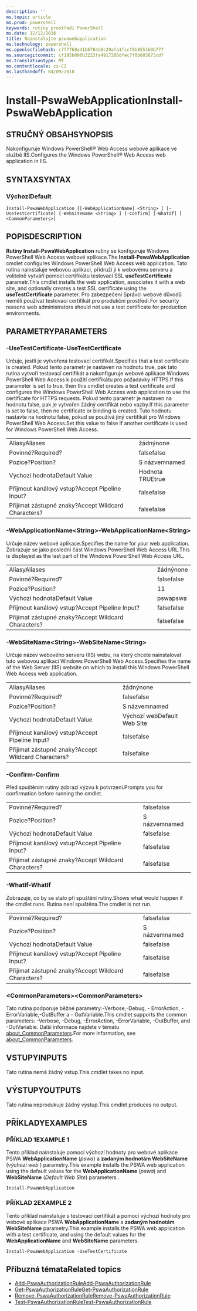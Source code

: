 ```yaml
---
description: ''
ms.topic: article
ms.prod: powershell
keywords: rutiny prostředí PowerShell
ms.date: 12/12/2016
title: Nainstalujte pswawebapplication
ms.technology: powershell
ms.openlocfilehash: c7f7768a41b6784d8c29afa1fccf0b855160b777
ms.sourcegitcommit: cf195b090b3223fa4917206dfec7f0b603873cdf
ms.translationtype: MT
ms.contentlocale: cs-CZ
ms.lasthandoff: 04/09/2018
---
```

# <a name="install-pswawebapplication"></a><span data-ttu-id="66101-103">Install-PswaWebApplication</span><span class="sxs-lookup"><span data-stu-id="66101-103">Install-PswaWebApplication</span></span>

## <a name="synopsis"></a><span data-ttu-id="66101-104">STRUČNÝ OBSAH</span><span class="sxs-lookup"><span data-stu-id="66101-104">SYNOPSIS</span></span>

<span data-ttu-id="66101-105">Nakonfiguruje Windows PowerShell® Web Access webové aplikace ve službě IIS.</span><span class="sxs-lookup"><span data-stu-id="66101-105">Configures the Windows PowerShell® Web Access web application in IIS.</span></span>

## <a name="syntax"></a><span data-ttu-id="66101-106">SYNTAX</span><span class="sxs-lookup"><span data-stu-id="66101-106">SYNTAX</span></span>

### <a name="default"></a><span data-ttu-id="66101-107">Výchozí</span><span class="sxs-lookup"><span data-stu-id="66101-107">Default</span></span>
```
Install-PswaWebApplication [[-WebApplicationName] <String> ] [-UseTestCertificate] [-WebSiteName <String> ] [-Confirm] [-WhatIf] [ <CommonParameters>]
```

## <a name="description"></a><span data-ttu-id="66101-108">POPIS</span><span class="sxs-lookup"><span data-stu-id="66101-108">DESCRIPTION</span></span>

<span data-ttu-id="66101-109">**Rutiny Install-PswaWebApplication** rutiny se konfiguruje Windows PowerShell Web Access webové aplikace.</span><span class="sxs-lookup"><span data-stu-id="66101-109">The **Install-PswaWebApplication** cmdlet configures Windows PowerShell Web Access web application.</span></span> <span data-ttu-id="66101-110">Tato rutina nainstaluje webovou aplikaci, přidruží ji k webovému serveru a volitelně vytváří pomocí certifikátu testovací SSL **useTestCertificate** parametr.</span><span class="sxs-lookup"><span data-stu-id="66101-110">This cmdlet installs the web application, associates it with a web site, and optionally creates a test SSL certificate using the **useTestCertificate** parameter.</span></span> <span data-ttu-id="66101-111">Pro zabezpečení Správci webové důvodů neměli používat testovací certifikát pro produkční prostředí.</span><span class="sxs-lookup"><span data-stu-id="66101-111">For security reasons web administrators should not use a test certificate for production environments.</span></span>

## <a name="parameters"></a><span data-ttu-id="66101-112">PARAMETRY</span><span class="sxs-lookup"><span data-stu-id="66101-112">PARAMETERS</span></span>

### <a name="-usetestcertificate"></a><span data-ttu-id="66101-113">-UseTestCertificate</span><span class="sxs-lookup"><span data-stu-id="66101-113">-UseTestCertificate</span></span>

<span data-ttu-id="66101-114">Určuje, jestli je vytvořená testovací certifikát.</span><span class="sxs-lookup"><span data-stu-id="66101-114">Specifies that a test certificate is created.</span></span> <span data-ttu-id="66101-115">Pokud tento parametr je nastaven na hodnotu true, pak tato rutina vytvoří testovací certifikát a nakonfiguruje webové aplikace Windows PowerShell Web Access k použití certifikátu pro požadavky HTTPS.</span><span class="sxs-lookup"><span data-stu-id="66101-115">If this parameter is set to true, then this cmdlet creates a test certificate and configures the Windows PowerShell Web Access web application to use the certificate for HTTPS requests.</span></span> <span data-ttu-id="66101-116">Pokud tento parametr je nastaven na hodnotu false, pak je vytvořen žádný certifikát nebo vazby.</span><span class="sxs-lookup"><span data-stu-id="66101-116">If this parameter is set to false, then no certificate or binding is created.</span></span> <span data-ttu-id="66101-117">Tuto hodnotu nastavte na hodnotu false, pokud se používá jiný certifikát pro Windows PowerShell Web Access.</span><span class="sxs-lookup"><span data-stu-id="66101-117">Set this value to false if another certificate is used for Windows PowerShell Web Access.</span></span>

|||
|-|-|
| <span data-ttu-id="66101-118">Aliasy</span><span class="sxs-lookup"><span data-stu-id="66101-118">Aliases</span></span>                              | <span data-ttu-id="66101-119">žádný</span><span class="sxs-lookup"><span data-stu-id="66101-119">none</span></span>                                 |
| <span data-ttu-id="66101-120">Povinné?</span><span class="sxs-lookup"><span data-stu-id="66101-120">Required?</span></span>                            | <span data-ttu-id="66101-121">false</span><span class="sxs-lookup"><span data-stu-id="66101-121">false</span></span>                                |
| <span data-ttu-id="66101-122">Pozice?</span><span class="sxs-lookup"><span data-stu-id="66101-122">Position?</span></span>                            | <span data-ttu-id="66101-123">S názvem</span><span class="sxs-lookup"><span data-stu-id="66101-123">named</span></span>                                |
| <span data-ttu-id="66101-124">Výchozí hodnota</span><span class="sxs-lookup"><span data-stu-id="66101-124">Default Value</span></span>                        | <span data-ttu-id="66101-125">Hodnota TRUE</span><span class="sxs-lookup"><span data-stu-id="66101-125">true</span></span>                                 |
| <span data-ttu-id="66101-126">Přijmout kanálový vstup?</span><span class="sxs-lookup"><span data-stu-id="66101-126">Accept Pipeline Input?</span></span>               | <span data-ttu-id="66101-127">false</span><span class="sxs-lookup"><span data-stu-id="66101-127">false</span></span>                                |
| <span data-ttu-id="66101-128">Přijímat zástupné znaky?</span><span class="sxs-lookup"><span data-stu-id="66101-128">Accept Wildcard Characters?</span></span>          | <span data-ttu-id="66101-129">false</span><span class="sxs-lookup"><span data-stu-id="66101-129">false</span></span>                                |

### <a name="-webapplicationnameltstringgt"></a><span data-ttu-id="66101-130">-WebApplicationName&lt;String&gt;</span><span class="sxs-lookup"><span data-stu-id="66101-130">-WebApplicationName&lt;String&gt;</span></span>

<span data-ttu-id="66101-131">Určuje název webové aplikace.</span><span class="sxs-lookup"><span data-stu-id="66101-131">Specifies the name for your web application.</span></span> <span data-ttu-id="66101-132">Zobrazuje se jako poslední část Windows PowerShell Web Access URL.</span><span class="sxs-lookup"><span data-stu-id="66101-132">This is displayed as the last part of the Windows PowerShell Web Access URL.</span></span>

|||
|-|-|
| <span data-ttu-id="66101-133">Aliasy</span><span class="sxs-lookup"><span data-stu-id="66101-133">Aliases</span></span>                              | <span data-ttu-id="66101-134">žádný</span><span class="sxs-lookup"><span data-stu-id="66101-134">none</span></span>                                 |
| <span data-ttu-id="66101-135">Povinné?</span><span class="sxs-lookup"><span data-stu-id="66101-135">Required?</span></span>                            | <span data-ttu-id="66101-136">false</span><span class="sxs-lookup"><span data-stu-id="66101-136">false</span></span>                                |
| <span data-ttu-id="66101-137">Pozice?</span><span class="sxs-lookup"><span data-stu-id="66101-137">Position?</span></span>                            | <span data-ttu-id="66101-138">1</span><span class="sxs-lookup"><span data-stu-id="66101-138">1</span></span>                                    |
| <span data-ttu-id="66101-139">Výchozí hodnota</span><span class="sxs-lookup"><span data-stu-id="66101-139">Default Value</span></span>                        | <span data-ttu-id="66101-140">pswa</span><span class="sxs-lookup"><span data-stu-id="66101-140">pswa</span></span>                                 |
| <span data-ttu-id="66101-141">Přijmout kanálový vstup?</span><span class="sxs-lookup"><span data-stu-id="66101-141">Accept Pipeline Input?</span></span>               | <span data-ttu-id="66101-142">false</span><span class="sxs-lookup"><span data-stu-id="66101-142">false</span></span>                                |
| <span data-ttu-id="66101-143">Přijímat zástupné znaky?</span><span class="sxs-lookup"><span data-stu-id="66101-143">Accept Wildcard Characters?</span></span>          | <span data-ttu-id="66101-144">false</span><span class="sxs-lookup"><span data-stu-id="66101-144">false</span></span>                                |

### <a name="-websitenameltstringgt"></a><span data-ttu-id="66101-145">-WebSiteName&lt;String&gt;</span><span class="sxs-lookup"><span data-stu-id="66101-145">-WebSiteName&lt;String&gt;</span></span>

<span data-ttu-id="66101-146">Určuje název webového serveru (IIS) webu, na který chcete nainstalovat tuto webovou aplikaci Windows PowerShell Web Access.</span><span class="sxs-lookup"><span data-stu-id="66101-146">Specifies the name of the Web Server (IIS) website on which to install this Windows PowerShell Web Access web application.</span></span>

|||
|-|-|
| <span data-ttu-id="66101-147">Aliasy</span><span class="sxs-lookup"><span data-stu-id="66101-147">Aliases</span></span>                              | <span data-ttu-id="66101-148">žádný</span><span class="sxs-lookup"><span data-stu-id="66101-148">none</span></span>                                 |
| <span data-ttu-id="66101-149">Povinné?</span><span class="sxs-lookup"><span data-stu-id="66101-149">Required?</span></span>                            | <span data-ttu-id="66101-150">false</span><span class="sxs-lookup"><span data-stu-id="66101-150">false</span></span>                                |
| <span data-ttu-id="66101-151">Pozice?</span><span class="sxs-lookup"><span data-stu-id="66101-151">Position?</span></span>                            | <span data-ttu-id="66101-152">S názvem</span><span class="sxs-lookup"><span data-stu-id="66101-152">named</span></span>                                |
| <span data-ttu-id="66101-153">Výchozí hodnota</span><span class="sxs-lookup"><span data-stu-id="66101-153">Default Value</span></span>                        | <span data-ttu-id="66101-154">Výchozí web</span><span class="sxs-lookup"><span data-stu-id="66101-154">Default Web Site</span></span>                     |
| <span data-ttu-id="66101-155">Přijmout kanálový vstup?</span><span class="sxs-lookup"><span data-stu-id="66101-155">Accept Pipeline Input?</span></span>               | <span data-ttu-id="66101-156">false</span><span class="sxs-lookup"><span data-stu-id="66101-156">false</span></span>                                |
| <span data-ttu-id="66101-157">Přijímat zástupné znaky?</span><span class="sxs-lookup"><span data-stu-id="66101-157">Accept Wildcard Characters?</span></span>          | <span data-ttu-id="66101-158">false</span><span class="sxs-lookup"><span data-stu-id="66101-158">false</span></span>                                |

### <a name="-confirm"></a><span data-ttu-id="66101-159">-Confirm</span><span class="sxs-lookup"><span data-stu-id="66101-159">-Confirm</span></span>

<span data-ttu-id="66101-160">Před spuštěním rutiny zobrazí výzvu k potvrzení.</span><span class="sxs-lookup"><span data-stu-id="66101-160">Prompts you for confirmation before running the cmdlet.</span></span>

|||
|-|-|
| <span data-ttu-id="66101-161">Povinné?</span><span class="sxs-lookup"><span data-stu-id="66101-161">Required?</span></span>                            | <span data-ttu-id="66101-162">false</span><span class="sxs-lookup"><span data-stu-id="66101-162">false</span></span>                                |
| <span data-ttu-id="66101-163">Pozice?</span><span class="sxs-lookup"><span data-stu-id="66101-163">Position?</span></span>                            | <span data-ttu-id="66101-164">S názvem</span><span class="sxs-lookup"><span data-stu-id="66101-164">named</span></span>                                |
| <span data-ttu-id="66101-165">Výchozí hodnota</span><span class="sxs-lookup"><span data-stu-id="66101-165">Default Value</span></span>                        | <span data-ttu-id="66101-166">false</span><span class="sxs-lookup"><span data-stu-id="66101-166">false</span></span>                                |
| <span data-ttu-id="66101-167">Přijmout kanálový vstup?</span><span class="sxs-lookup"><span data-stu-id="66101-167">Accept Pipeline Input?</span></span>               | <span data-ttu-id="66101-168">false</span><span class="sxs-lookup"><span data-stu-id="66101-168">false</span></span>                                |
| <span data-ttu-id="66101-169">Přijímat zástupné znaky?</span><span class="sxs-lookup"><span data-stu-id="66101-169">Accept Wildcard Characters?</span></span>          | <span data-ttu-id="66101-170">false</span><span class="sxs-lookup"><span data-stu-id="66101-170">false</span></span>                                |

### <a name="-whatif"></a><span data-ttu-id="66101-171">-WhatIf</span><span class="sxs-lookup"><span data-stu-id="66101-171">-WhatIf</span></span>

<span data-ttu-id="66101-172">Zobrazuje, co by se stalo při spuštění rutiny.</span><span class="sxs-lookup"><span data-stu-id="66101-172">Shows what would happen if the cmdlet runs.</span></span>
<span data-ttu-id="66101-173">Rutina není spuštěna.</span><span class="sxs-lookup"><span data-stu-id="66101-173">The cmdlet is not run.</span></span>

|||
|-|-|
| <span data-ttu-id="66101-174">Povinné?</span><span class="sxs-lookup"><span data-stu-id="66101-174">Required?</span></span>                            | <span data-ttu-id="66101-175">false</span><span class="sxs-lookup"><span data-stu-id="66101-175">false</span></span>                                |
| <span data-ttu-id="66101-176">Pozice?</span><span class="sxs-lookup"><span data-stu-id="66101-176">Position?</span></span>                            | <span data-ttu-id="66101-177">S názvem</span><span class="sxs-lookup"><span data-stu-id="66101-177">named</span></span>                                |
| <span data-ttu-id="66101-178">Výchozí hodnota</span><span class="sxs-lookup"><span data-stu-id="66101-178">Default Value</span></span>                        | <span data-ttu-id="66101-179">false</span><span class="sxs-lookup"><span data-stu-id="66101-179">false</span></span>                                |
| <span data-ttu-id="66101-180">Přijmout kanálový vstup?</span><span class="sxs-lookup"><span data-stu-id="66101-180">Accept Pipeline Input?</span></span>               | <span data-ttu-id="66101-181">false</span><span class="sxs-lookup"><span data-stu-id="66101-181">false</span></span>                                |
| <span data-ttu-id="66101-182">Přijímat zástupné znaky?</span><span class="sxs-lookup"><span data-stu-id="66101-182">Accept Wildcard Characters?</span></span>          | <span data-ttu-id="66101-183">false</span><span class="sxs-lookup"><span data-stu-id="66101-183">false</span></span>                                |

### <a name="ltcommonparametersgt"></a><span data-ttu-id="66101-184">&lt;CommonParameters&gt;</span><span class="sxs-lookup"><span data-stu-id="66101-184">&lt;CommonParameters&gt;</span></span>

<span data-ttu-id="66101-185">Tato rutina podporuje běžné parametry:-Verbose,-Debug, - ErrorAction, - ErrorVariable,-OutBuffer a - OutVariable.</span><span class="sxs-lookup"><span data-stu-id="66101-185">This cmdlet supports the common parameters: -Verbose, -Debug, -ErrorAction, -ErrorVariable, -OutBuffer, and -OutVariable.</span></span>
<span data-ttu-id="66101-186">Další informace najdete v tématu [about_CommonParameters](http://go.microsoft.com/fwlink/p/?LinkID=113216).</span><span class="sxs-lookup"><span data-stu-id="66101-186">For more information, see [about_CommonParameters](http://go.microsoft.com/fwlink/p/?LinkID=113216).</span></span>

## <a name="inputs"></a><span data-ttu-id="66101-187">VSTUPY</span><span class="sxs-lookup"><span data-stu-id="66101-187">INPUTS</span></span>

<span data-ttu-id="66101-188">Tato rutina nemá žádný vstup.</span><span class="sxs-lookup"><span data-stu-id="66101-188">This cmdlet takes no input.</span></span>

## <a name="outputs"></a><span data-ttu-id="66101-189">VÝSTUPY</span><span class="sxs-lookup"><span data-stu-id="66101-189">OUTPUTS</span></span>

<span data-ttu-id="66101-190">Tato rutina neprodukuje žádný výstup.</span><span class="sxs-lookup"><span data-stu-id="66101-190">This cmdlet produces no output.</span></span>

## <a name="examples"></a><span data-ttu-id="66101-191">PŘÍKLADY</span><span class="sxs-lookup"><span data-stu-id="66101-191">EXAMPLES</span></span>

### <a name="example-1"></a><span data-ttu-id="66101-192">PŘÍKLAD 1</span><span class="sxs-lookup"><span data-stu-id="66101-192">EXAMPLE 1</span></span>

<span data-ttu-id="66101-193">Tento příklad nainstaluje pomocí výchozí hodnoty pro webové aplikace PSWA **WebApplicationName** (*pswa*) a **zadaným hodnotám WebSiteName** (*výchozí web* ) parametry.</span><span class="sxs-lookup"><span data-stu-id="66101-193">This example installs the PSWA web application using the default values for the **WebApplicationName** (*pswa*) and **WebSiteName** (*Default Web Site*) parameters .</span></span>

```
Install-PswaWebApplication
```

### <a name="example-2"></a><span data-ttu-id="66101-194">PŘÍKLAD 2</span><span class="sxs-lookup"><span data-stu-id="66101-194">EXAMPLE 2</span></span>

<span data-ttu-id="66101-195">Tento příklad nainstaluje s testovací certifikát a pomocí výchozí hodnoty pro webové aplikace PSWA **WebApplicationName** a **zadaným hodnotám WebSiteName** parametry.</span><span class="sxs-lookup"><span data-stu-id="66101-195">This example installs the PSWA web application with a test certificate, and using the default values for the **WebApplicationName** and **WebSiteName** parameters.</span></span>

```
Install-PswaWebApplication -UseTestCertificate
```

## <a name="related-topics"></a><span data-ttu-id="66101-196">Příbuzná témata</span><span class="sxs-lookup"><span data-stu-id="66101-196">Related topics</span></span>

- [<span data-ttu-id="66101-197">Add-PswaAuthorizationRule</span><span class="sxs-lookup"><span data-stu-id="66101-197">Add-PswaAuthorizationRule</span></span>](add-pswaauthorizationrule.md)
- [<span data-ttu-id="66101-198">Get-PswaAuthorizationRule</span><span class="sxs-lookup"><span data-stu-id="66101-198">Get-PswaAuthorizationRule</span></span>](get-pswaauthorizationrule.md)
- [<span data-ttu-id="66101-199">Remove-PswaAuthorizationRule</span><span class="sxs-lookup"><span data-stu-id="66101-199">Remove-PswaAuthorizationRule</span></span>](remove-pswaauthorizationrule.md)
- [<span data-ttu-id="66101-200">Test-PswaAuthorizationRule</span><span class="sxs-lookup"><span data-stu-id="66101-200">Test-PswaAuthorizationRule</span></span>](test-pswaauthorizationrule.md)